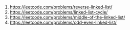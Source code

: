 1. https://leetcode.com/problems/reverse-linked-list/ 
1. https://leetcode.com/problems/linked-list-cycle/
1. https://leetcode.com/problems/middle-of-the-linked-list/
1. https://leetcode.com/problems/odd-even-linked-list/
